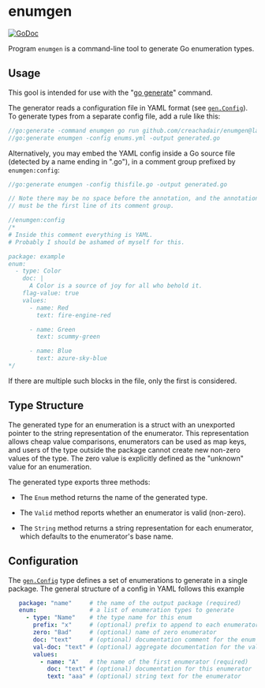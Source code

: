 # enumgen

[![GoDoc](https://img.shields.io/static/v1?label=godoc&message=reference&color=white)](https://pkg.go.dev/github.com/creachadair/enumgen)

Program `enumgen` is a command-line tool to generate Go enumeration types.

## Usage

This gool is intended for use with the "[go generate][gogen]" command.

The generator reads a configuration file in YAML format (see [`gen.Config`][gc]).
To generate types from a separate config file, add a rule like this:

```go
//go:generate -command enumgen go run github.com/creachadair/enumgen@latest
//go:generate enumgen -config enums.yml -output generated.go
```

Alternatively, you may embed the YAML config inside a Go source file (detected
by a name ending in ".go"), in a comment group prefixed by `enumgen:config`:

```go
//go:generate enumgen -config thisfile.go -output generated.go

// Note there may be no space before the annotation, and the annotation
// must be the first line of its comment group.

//enumgen:config
/*
# Inside this comment everything is YAML.
# Probably I should be ashamed of myself for this.

package: example
enum:
  - type: Color
    doc: |
      A Color is a source of joy for all who behold it.
    flag-value: true
    values:
      - name: Red
        text: fire-engine-red

      - name: Green
        text: scummy-green

      - name: Blue
        text: azure-sky-blue
*/
```

If there are multiple such blocks in the file, only the first is considered.

## Type Structure

The generated type for an enumeration is a struct with an unexported pointer to
the string representation of the enumerator. This representation allows cheap
value comparisons, enumerators can be used as map keys, and users of the type
outside the package cannot create new non-zero values of the type. The zero
value is explicitly defined as the "unknown" value for an enumeration.

The generated type exports three methods:

- The `Enum` method returns the name of the generated type.

- The `Valid` method reports whether an enumerator is valid (non-zero).

- The `String` method returns a string representation for each enumerator,
  which defaults to the enumerator's base name.

## Configuration

The [`gen.Config`][gc] type defines a set of enumerations to generate in a
single package. The general structure of a config in YAML follows this example

```yaml
   package: "name"     # the name of the output package (required)
   enum:               # a list of enumeration types to generate
     - type: "Name"    # the type name for this enum
       prefix: "x"     # (optional) prefix to append to each enumerator name
       zero: "Bad"     # (optional) name of zero enumerator
       doc: "text"     # (optional) documentation comment for the enum type
       val-doc: "text" # (optional) aggregate documentation for the values
       values:
         - name: "A"   # the name of the first enumerator (required)
           doc: "text" # (optional) documentation for this enumerator
           text: "aaa" # (optional) string text for the enumerator
```

[gogen]: https://go.dev/blog/generate
[gc]: https://godoc.org/github.com/creachadair/enumgen/gen#Config
